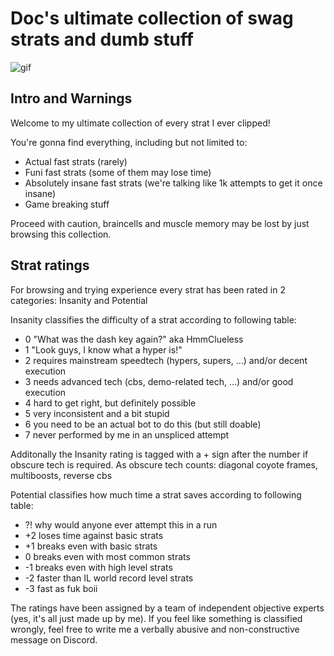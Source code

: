 # Doc's ultimate collection of swag strats and dumb stuff

![gif](https://github.com/DrMadThrust/vid-dump/blob/main/7A-4-000.webp)

## Intro and Warnings

Welcome to my ultimate collection of every strat I ever clipped!

You're gonna find everything, including but not limited to:
 - Actual fast strats (rarely)
 - Funi fast strats (some of them may lose time)
 - Absolutely insane fast strats (we're talking like 1k attempts to get it once insane)
 - Game breaking stuff
 
 Proceed with caution, braincells and muscle memory may be lost by just browsing this collection.

## Strat ratings

For browsing and trying experience every strat has been rated in 2 categories: Insanity and Potential

Insanity classifies the difficulty of a strat according to following table:
- 0 "What was the dash key again?" aka HmmClueless
- 1 "Look guys, I know what a hyper is!"
- 2 requires mainstream speedtech (hypers, supers, ...) and/or decent execution
- 3 needs advanced tech (cbs, demo-related tech, ...) and/or good execution
- 4 hard to get right, but definitely possible
- 5 very inconsistent and a bit stupid
- 6 you need to be an actual bot to do this (but still doable)
- 7 never performed by me in an unspliced attempt

Additonally the Insanity rating is tagged with a + sign after the number if obscure tech is required.
As obscure tech counts: diagonal coyote frames, multiboosts, reverse cbs

Potential classifies how much time a strat saves according to following table:
- ?! why would anyone ever attempt this in a run
- +2 loses time against basic strats
- +1 breaks even with basic strats
- 0 breaks even with most common strats
- -1 breaks even with high level strats
- -2 faster than IL world record level strats
- -3 fast as fuk boii

The ratings have been assigned by a team of independent objective experts (yes, it's all just made up by me).
If you feel like something is classified wrongly, feel free to write me a verbally abusive and non-constructive message on Discord.
